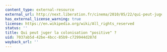 ```yaml
---
content_type: external-resource
external_url: http://next.liberation.fr/cinema/2010/05/22/qui-peut-juger-la-colonisation-positive_653726
has_external_license_warning: true
license: https://en.wikipedia.org/wiki/All_rights_reserved
status: ''
title: Qui peut juger la colonisation "positive" ?
uid: 7037ab5d-42be-4bcc-85b9-c729944d287d
wayback_url: ''
---
```

